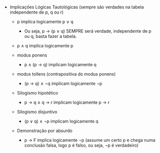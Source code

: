 - Implicações Lógicas Tautológicas (sempre são verdades na tabela independente de p, q ou r)

    - p implica logicamente p ∨ q 
        - Ou seja, p → (p ∨ q) SEMPRE será verdade, independente de p ou q, basta fazer a tabela.
    
    - p ∧ q implica logicamente p
    
    - modus ponens
        - p ∧ (p → q) implicam logicamente q

    - modus tollens (contrapositiva do modus ponens)
        - (p → q) ∧ ¬q implicam logicamente ¬p

    - Silogismo hipotético
        - p → q ∧ q → r implicam logicamente p → r
    
    - Silogismo disjuntivo
        - (p ∨ q) ∧ ¬p implicam logicamente q

    - Demonstração por absurdo
        - p → F implica logicamente ¬p (assume um certo p e chega numa conclusão falsa, logo p é falso, ou seja, ¬p é verdadeiro)

    
